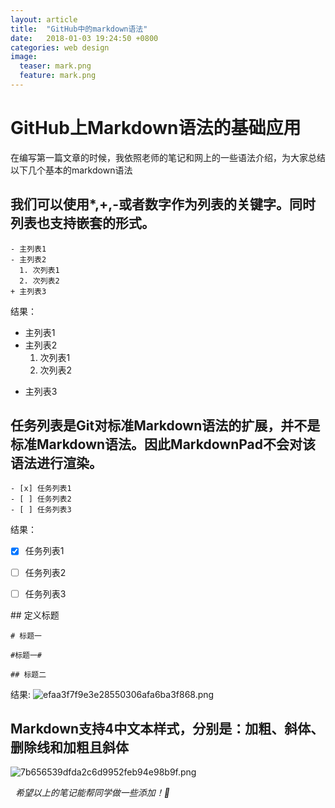```yaml
---
layout: article
title:  "GitHub中的markdown语法"
date:   2018-01-03 19:24:50 +0800
categories: web design
image:
  teaser: mark.png
  feature: mark.png
---
```


# GitHub上Markdown语法的基础应用

在编写第一篇文章的时候，我依照老师的笔记和网上的一些语法介绍，为大家总结以下几个基本的markdown语法

## 我们可以使用*,+,-或者数字作为列表的关键字。同时列表也支持嵌套的形式。

```
- 主列表1
- 主列表2
  1. 次列表1
  2. 次列表2
+ 主列表3
```


结果：
- 主列表1
- 主列表2
  1. 次列表1
  2. 次列表2
+ 主列表3



## 任务列表是Git对标准Markdown语法的扩展，并不是标准Markdown语法。因此MarkdownPad不会对该语法进行渲染。


```
- [x] 任务列表1
- [ ] 任务列表2
- [ ] 任务列表3
```


结果：
- [x] 任务列表1
- [ ] 任务列表2
- [ ] 任务列表3



## 定义标题


```
# 标题一

#标题一#

## 标题二
```


结果:
![efaa3f7f9e3e28550306afa6ba3f868.png](https://i.loli.net/2018/01/03/5a4cc61e52687.png)



## Markdown支持4中文本样式，分别是：加粗、斜体、删除线和加粗且斜体
![7b656539dfda2c6d9952feb94e98b9f.png](https://i.loli.net/2018/01/03/5a4cc6861b622.png)


 
_希望以上的笔记能帮同学做一些添加！🙂_
